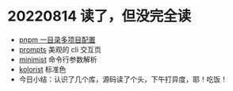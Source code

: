 <!--
 * @Desc:
 * @Author: 曾茹菁
 * @Date: 2022-08-14 10:28:24
 * @LastEditors: 曾茹菁
 * @LastEditTime: 2022-08-17 20:49:20
-->

# 20220814 读了，但没完全读

- [pnpm 一目录多项目配置](/quick-check/pnpm)
- [prompts](https://www.npmjs.com/package/prompts) 美观的 cli 交互页
- [minimist](https://www.npmjs.com/package/minimist) 命令行参数解析
- [kolorist](https://www.npmjs.com/package/kolorist) 标准色
- 今日小结：认识了几个库，源码读了个头，下午打异度，耶！吃饭！
